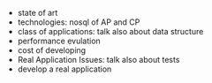* state of art
* technologies: nosql of AP and CP
* class of applications: talk also about data structure
* performance evulation
* cost of developing
* Real Application Issues: talk also about tests
* develop a real application
